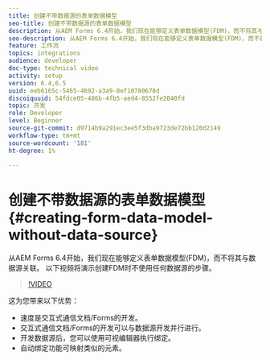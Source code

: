 ```yaml
---
title: 创建不带数据源的表单数据模型
seo-title: 创建不带数据源的表单数据模型
description: 从AEM Forms 6.4开始，我们现在能够定义表单数据模型(FDM)，而不将其与数据源关联。 以下视频将演示创建FDM时不使用任何数据源的步骤。
seo-description: 从AEM Forms 6.4开始，我们现在能够定义表单数据模型(FDM)，而不将其与数据源关联。 以下视频将演示创建FDM时不使用任何数据源的步骤。
feature: 工作流
topics: integrations
audience: developer
doc-type: technical video
activity: setup
version: 6.4,6.5
uuid: eeb6165c-5465-4692-a3a9-8ef10780678d
discoiquuid: 54fdce05-486b-4fb5-aed4-8552fe2040fd
topic: 开发
role: Developer
level: Beginner
source-git-commit: d9714b9a291ec3ee5f3dba9723de72bb120d2149
workflow-type: tm+mt
source-wordcount: '181'
ht-degree: 1%

---
```



# 创建不带数据源的表单数据模型{#creating-form-data-model-without-data-source}

从AEM Forms 6.4开始，我们现在能够定义表单数据模型(FDM)，而不将其与数据源关联。 以下视频将演示创建FDM时不使用任何数据源的步骤。

>[!VIDEO](https://video.tv.adobe.com/v/21414/?quality=9&learn=on)

这为您带来以下优势：

* 速度是交互式通信文档/Forms的开发。
* 交互式通信文档/Forms的开发可以与数据源开发并行进行。
* 开发数据源后，您可以使用可视编辑器执行绑定。
* 自动绑定功能可映射类似的元素。

